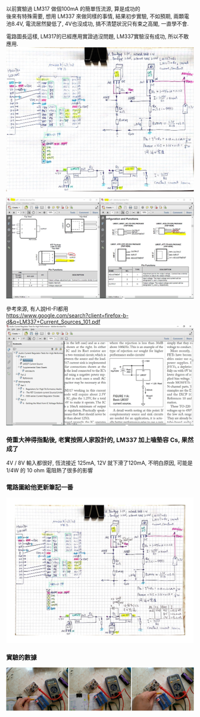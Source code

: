 以前實驗過 LM317 做個100mA 的簡單恆流源, 算是成功的  
後來有特殊需要, 想用 LM337 來做同樣的事情, 結果初步實驗, 不如預期, 兩顆電池8.4V, 電流居然變低了, 4V也沒成功, 搞不清楚狀況只有束之高閣, 一直學不會.  

電路圖長這樣, LM317的已經應用實證過沒問題, LM337實驗沒有成功, 所以不敢應用.  
![LM317_LM337_constant_current_NG.jpg](LM317_LM337_constant_current_NG.jpg)  

![LM317_LM337.JPG](LM317_LM337.JPG)    



參考來源, 有人說HI-FI都用  
https://www.google.com/search?client=firefox-b-d&q=LM337+Current_Sources_101.pdf  
![LM337_constant_current_example.JPG](LM337_constant_current_example.JPG)   


### 倚重大神得指點後, 老實按照人家設計的, LM337 加上嗑墊容 Cs, 果然成了  
4V / 8V 輸入都很好, 恆流接近 125mA, 12V 就下滑了120mA, 不明白原因, 可能是 1/4W 的 10 ohm 電阻熱了很多的影響  


### 電路圖給他更新筆記一番  
![LM337_experiment_success.jpg](LM337_experiment_success.jpg)

### 實驗的數據  
![LM337_experiment__measurement_success.jpg](LM337_experiment__measurement_success.jpg)  
